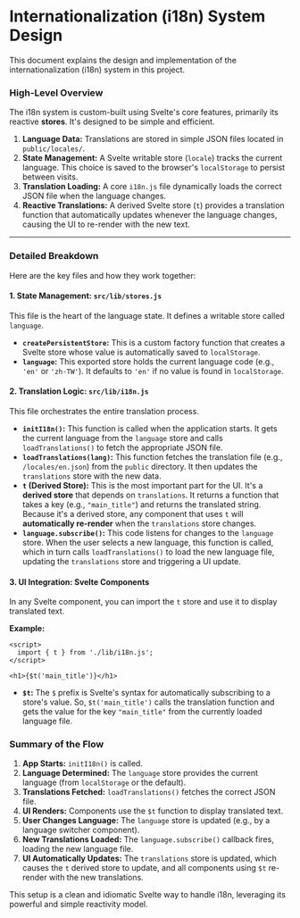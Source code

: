 # Internationalization (i18n) System Design

This document explains the design and implementation of the internationalization (i18n) system in this project.

### High-Level Overview

The i18n system is custom-built using Svelte's core features, primarily its reactive **stores**. It's designed to be simple and efficient.

1.  **Language Data:** Translations are stored in simple JSON files located in `public/locales/`.
2.  **State Management:** A Svelte writable store (`locale`) tracks the current language. This choice is saved to the browser's `localStorage` to persist between visits.
3.  **Translation Loading:** A core `i18n.js` file dynamically loads the correct JSON file when the language changes.
4.  **Reactive Translations:** A derived Svelte store (`t`) provides a translation function that automatically updates whenever the language changes, causing the UI to re-render with the new text.

---

### Detailed Breakdown

Here are the key files and how they work together:

#### 1. State Management: `src/lib/stores.js`

This file is the heart of the language state. It defines a writable store called `language`.

*   **`createPersistentStore`:** This is a custom factory function that creates a Svelte store whose value is automatically saved to `localStorage`.
*   **`language`:** This exported store holds the current language code (e.g., `'en'` or `'zh-TW'`). It defaults to `'en'` if no value is found in `localStorage`.

#### 2. Translation Logic: `src/lib/i18n.js`

This file orchestrates the entire translation process.

*   **`initI18n()`:** This function is called when the application starts. It gets the current language from the `language` store and calls `loadTranslations()` to fetch the appropriate JSON file.
*   **`loadTranslations(lang)`:** This function fetches the translation file (e.g., `/locales/en.json`) from the `public` directory. It then updates the `translations` store with the new data.
*   **`t` (Derived Store):** This is the most important part for the UI. It's a **derived store** that depends on `translations`. It returns a function that takes a key (e.g., `"main_title"`) and returns the translated string. Because it's a derived store, any component that uses `t` will **automatically re-render** when the `translations` store changes.
*   **`language.subscribe()`:** This code listens for changes to the `language` store. When the user selects a new language, this function is called, which in turn calls `loadTranslations()` to load the new language file, updating the `translations` store and triggering a UI update.

#### 3. UI Integration: Svelte Components

In any Svelte component, you can import the `t` store and use it to display translated text.

**Example:**

```svelte
<script>
  import { t } from './lib/i18n.js';
</script>

<h1>{$t('main_title')}</h1>
```

*   **`$t`:** The `$` prefix is Svelte's syntax for automatically subscribing to a store's value. So, `$t('main_title')` calls the translation function and gets the value for the key `"main_title"` from the currently loaded language file.

### Summary of the Flow

1.  **App Starts:** `initI18n()` is called.
2.  **Language Determined:** The `language` store provides the current language (from `localStorage` or the default).
3.  **Translations Fetched:** `loadTranslations()` fetches the correct JSON file.
4.  **UI Renders:** Components use the `$t` function to display translated text.
5.  **User Changes Language:** The `language` store is updated (e.g., by a language switcher component).
6.  **New Translations Loaded:** The `language.subscribe()` callback fires, loading the new language file.
7.  **UI Automatically Updates:** The `translations` store is updated, which causes the `t` derived store to update, and all components using `$t` re-render with the new translations.

This setup is a clean and idiomatic Svelte way to handle i18n, leveraging its powerful and simple reactivity model.
